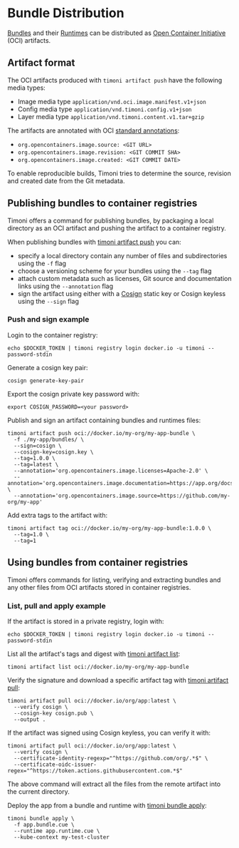 # Bundle Distribution

[Bundles](bundle.md) and their [Runtimes](bundle-runtime.md) can be distributed as
[Open Container Initiative](https://opencontainers.org/) (OCI) artifacts.

## Artifact format

The OCI artifacts produced with `timoni artifact push` have the following media types:

- Image media type `application/vnd.oci.image.manifest.v1+json`
- Config media type `application/vnd.timoni.config.v1+json`
- Layer media type `application/vnd.timoni.content.v1.tar+gzip`

The artifacts are annotated with OCI
[standard annotations](https://specs.opencontainers.org/image-spec/annotations/?v=v1.0.1#pre-defined-annotation-keys):

- `org.opencontainers.image.source: <GIT URL>`
- `org.opencontainers.image.revision: <GIT COMMIT SHA>`
- `org.opencontainers.image.created: <GIT COMMIT DATE>`

To enable reproducible builds, Timoni tries to determine the 
source, revision and created date from the Git metadata.

## Publishing bundles to container registries

Timoni offers a command for publishing bundles, by packaging a local directory
as an OCI artifact and pushing the artifact to a container registry.

When publishing bundles with [timoni artifact push](cmd/timoni_artifact_push.md) you can:

- specify a local directory contain any number of files and subdirectories using the `-f` flag
- choose a versioning scheme for your bundles using the `--tag` flag
- attach custom metadata such as licenses, Git source and documentation links using the `--annotation` flag
- sign the artifact using either with a [Cosign](https://github.com/sigstore/cosign) static key or Cosign keyless using the `--sign` flag

### Push and sign example

Login to the container registry:

```shell
echo $DOCKER_TOKEN | timoni registry login docker.io -u timoni --password-stdin
```

Generate a cosign key pair:

```shell
cosign generate-key-pair
```

Export the cosign private key password with:

```shell
export COSIGN_PASSWORD=<your password>
```

Publish and sign an artifact containing bundles and runtimes files:

```shell
timoni artifact push oci://docker.io/my-org/my-app-bundle \
  -f ./my-app/bundles/ \
  --sign=cosign \
  --cosign-key=cosign.key \
  --tag=1.0.0 \
  --tag=latest \
  --annotation='org.opencontainers.image.licenses=Apache-2.0' \
  --annotation='org.opencontainers.image.documentation=https://app.org/docs' \
  --annotation='org.opencontainers.image.source=https://github.com/my-org/my-app'
```

Add extra tags to the artifact with:

```shell
timoni artifact tag oci://docker.io/my-org/my-app-bundle:1.0.0 \
  --tag=1.0 \
  --tag=1
```

## Using bundles from container registries

Timoni offers commands for listing, verifying and extracting bundles
and any other files from OCI artifacts stored in container registries.

### List, pull and apply example

If the artifact is stored in a private registry, login with:

```shell
echo $DOCKER_TOKEN | timoni registry login docker.io -u timoni --password-stdin
```

List all the artifact's tags and digest with [timoni artifact list](cmd/timoni_artifact_list.md):

```shell
timoni artifact list oci://docker.io/my-org/my-app-bundle
```

Verify the signature and download a specific artifact tag with [timoni artifact pull](cmd/timoni_artifact_pull.md):

```shell
timoni artifact pull oci://docker.io/org/app:latest \
  --verify cosign \
  --cosign-key cosign.pub \
  --output .
```

If the artifact was signed using Cosign keyless, you can verify it with:

```shell
timoni artifact pull oci://docker.io/org/app:latest \
  --verify cosign \
  --certificate-identity-regexp="^https://github.com/org/.*$" \
  --certificate-oidc-issuer-regex="^https://token.actions.githubusercontent.com.*$"
```

The above command will extract all the files from the remote artifact into the current directory.

Deploy the app from a bundle and runtime with [timoni bundle apply](cmd/timoni_bundle_apply.md):

```shell
timoni bundle apply \
  -f app.bundle.cue \
  --runtime app.runtime.cue \
  --kube-context my-test-cluster
```
